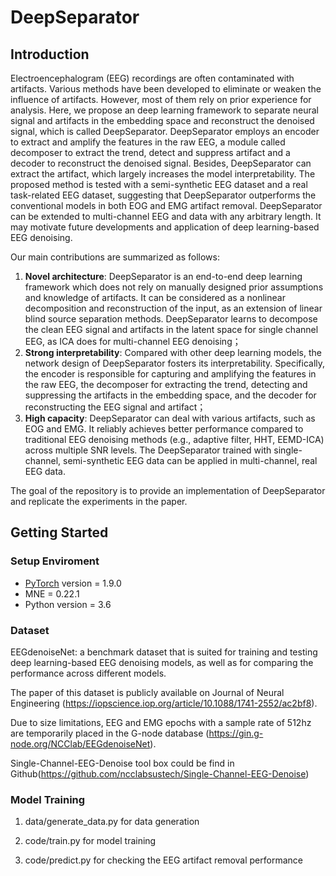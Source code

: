 # DeepSeparator


## Introduction

Electroencephalogram (EEG) recordings are often contaminated with artifacts. Various methods have been developed to eliminate or weaken the influence of artifacts. However, most of them rely on prior experience for analysis. Here, we propose an deep learning framework to separate neural signal and artifacts in the embedding space and reconstruct the denoised signal, which is called DeepSeparator. DeepSeparator employs an encoder to extract and amplify the features in the raw EEG, a module called decomposer to extract the trend, detect and suppress artifact and a decoder to reconstruct the denoised signal. Besides, DeepSeparator can extract the artifact, which largely increases the model interpretability. The proposed method is tested with a semi-synthetic EEG dataset and a real task-related EEG dataset, suggesting that DeepSeparator outperforms the conventional models in both EOG and EMG artifact removal. DeepSeparator can be extended to multi-channel EEG and data with any arbitrary length. It may motivate future developments and application of deep learning-based EEG denoising.

Our main contributions are summarized as follows:

1. **Novel architecture**: DeepSeparator is an end-to-end deep learning framework which does not rely on manually designed prior assumptions and knowledge of artifacts. It can be considered as a nonlinear decomposition and reconstruction of the input, as an extension of linear blind source separation methods. DeepSeparator learns to decompose the clean EEG signal and artifacts in the latent space for single channel EEG, as ICA does for multi-channel EEG denoising；
2. **Strong interpretability**: Compared with other deep learning models, the network design of DeepSeparator fosters its interpretability. Specifically, the encoder is responsible for capturing and amplifying the features in the raw EEG, the decomposer for extracting the trend, detecting and suppressing the artifacts in the embedding space, and the decoder for reconstructing the EEG signal and artifact；
3. **High capacity**: DeepSeparator can deal with various artifacts, such as EOG and EMG. It reliably achieves better performance compared to traditional EEG denoising methods (e.g., adaptive filter, HHT, EEMD-ICA) across multiple SNR levels. The DeepSeparator trained with single-channel, semi-synthetic EEG data can be applied in multi-channel, real EEG data.

The goal of the repository is to provide an implementation of DeepSeparator and replicate the experiments in the paper.


 ## Getting Started

### Setup Enviroment


* [PyTorch](http://pytorch.org/) version = 1.9.0
* MNE = 0.22.1
* Python version = 3.6


### Dataset

EEGdenoiseNet: a benchmark dataset that is suited for training and testing deep learning-based EEG denoising models, as well as for comparing the performance across different models.

The paper of this dataset is publicly available on Journal of Neural Engineering (https://iopscience.iop.org/article/10.1088/1741-2552/ac2bf8).

Due to size limitations, EEG and EMG epochs with a sample rate of 512hz are temporarily placed in the G-node database (https://gin.g-node.org/NCClab/EEGdenoiseNet). 

Single-Channel-EEG-Denoise tool box could be find in Github(https://github.com/ncclabsustech/Single-Channel-EEG-Denoise)

### Model Training

1. data/generate_data.py for data generation

2. code/train.py for model training

3. code/predict.py for checking the EEG artifact removal performance



